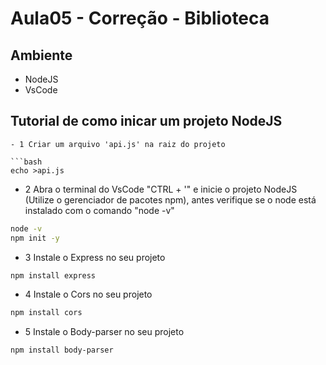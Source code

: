 # Aula05 - Correção - Biblioteca

## Ambiente
- NodeJS
- VsCode

## Tutorial de como inicar um projeto NodeJS
```
- 1 Criar um arquivo 'api.js' na raiz do projeto

```bash
echo >api.js
```
- 2 Abra o terminal do VsCode "CTRL + '" e inicie o projeto NodeJS (Utilize o gerenciador de pacotes npm), antes verifique se o node está instalado com o comando "node -v"

```bash
node -v
npm init -y
```

- 3 Instale o Express no seu projeto

```bash
npm install express
```

- 4 Instale o Cors no seu projeto

```bash
npm install cors
```

- 5 Instale o Body-parser no seu projeto

```bash
npm install body-parser
```